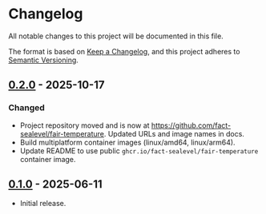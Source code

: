 # Changelog

All notable changes to this project will be documented in this file.

The format is based on [Keep a Changelog](https://keepachangelog.com/en/1.1.0/),
and this project adheres to [Semantic Versioning](https://semver.org/spec/v2.0.0.html).

## [0.2.0] - 2025-10-17

### Changed

- Project repository moved and is now at https://github.com/fact-sealevel/fair-temperature. Updated URLs and image names in docs. 
- Build multiplatform container images (linux/amd64,  linux/arm64).
- Update README to use public `ghcr.io/fact-sealevel/fair-temperature` container image.


## [0.1.0] - 2025-06-11

- Initial release.

[0.2.0]: https://github.com/fact-sealevel/fair-temperature/releases/tag/v0.2.0
[0.1.0]: https://github.com/fact-sealevel/fair-temperature/releases/tag/v0.1.0
